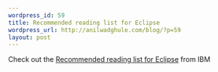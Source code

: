 ```yaml
--- 
wordpress_id: 59
title: Recommended reading list for Eclipse
wordpress_url: http://anilwadghule.com/blog/?p=59
layout: post
---
```

Check out the <a href="http://www-128.ibm.com/developerworks/opensource/library/os-ecl-read/" target="_blank">Recommended reading list for Eclipse</a> from IBM
